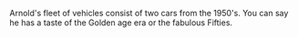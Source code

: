 Arnold's fleet of vehicles consist of two cars from the 1950's. You can say he has a taste of the Golden age era or the fabulous Fifties.


